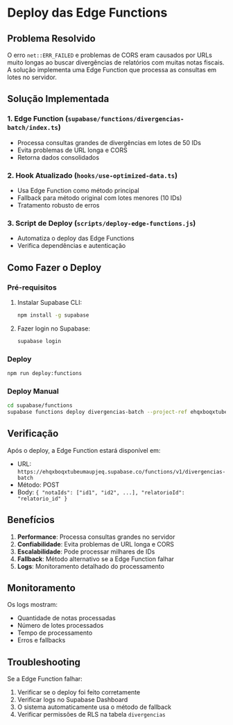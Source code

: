 # Deploy das Edge Functions

## Problema Resolvido

O erro `net::ERR_FAILED` e problemas de CORS eram causados por URLs muito longas ao buscar divergências de relatórios com muitas notas fiscais. A solução implementa uma Edge Function que processa as consultas em lotes no servidor.

## Solução Implementada

### 1. Edge Function (`supabase/functions/divergencias-batch/index.ts`)
- Processa consultas grandes de divergências em lotes de 50 IDs
- Evita problemas de URL longa e CORS
- Retorna dados consolidados

### 2. Hook Atualizado (`hooks/use-optimized-data.ts`)
- Usa Edge Function como método principal
- Fallback para método original com lotes menores (10 IDs)
- Tratamento robusto de erros

### 3. Script de Deploy (`scripts/deploy-edge-functions.js`)
- Automatiza o deploy das Edge Functions
- Verifica dependências e autenticação

## Como Fazer o Deploy

### Pré-requisitos
1. Instalar Supabase CLI:
   ```bash
   npm install -g supabase
   ```

2. Fazer login no Supabase:
   ```bash
   supabase login
   ```

### Deploy
```bash
npm run deploy:functions
```

### Deploy Manual
```bash
cd supabase/functions
supabase functions deploy divergencias-batch --project-ref ehqxboqxtubeumaupjeq
```

## Verificação

Após o deploy, a Edge Function estará disponível em:
- URL: `https://ehqxboqxtubeumaupjeq.supabase.co/functions/v1/divergencias-batch`
- Método: POST
- Body: `{ "notaIds": ["id1", "id2", ...], "relatorioId": "relatorio_id" }`

## Benefícios

1. **Performance**: Processa consultas grandes no servidor
2. **Confiabilidade**: Evita problemas de URL longa e CORS
3. **Escalabilidade**: Pode processar milhares de IDs
4. **Fallback**: Método alternativo se a Edge Function falhar
5. **Logs**: Monitoramento detalhado do processamento

## Monitoramento

Os logs mostram:
- Quantidade de notas processadas
- Número de lotes processados
- Tempo de processamento
- Erros e fallbacks

## Troubleshooting

Se a Edge Function falhar:
1. Verificar se o deploy foi feito corretamente
2. Verificar logs no Supabase Dashboard
3. O sistema automaticamente usa o método de fallback
4. Verificar permissões de RLS na tabela `divergencias`
